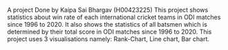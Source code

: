 A project Done by Kaipa Sai Bhargav (H00423225)
This project shows statistics about win rate of each international cricket teams in ODI matches since 1996 to 2020.
It also shows the statistics of all batsmen which is determined by their total score in ODI matches since 1996 to 2020.
This project uses 3 visualisations namely: Rank-Chart, Line chart, Bar chart.


 

